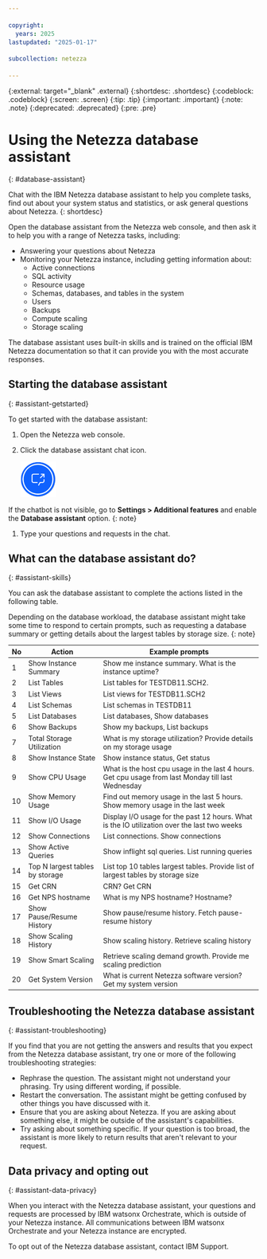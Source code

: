 ```yaml
---

copyright:
  years: 2025
lastupdated: "2025-01-17"

subcollection: netezza

---
```


<!-- Attribute definitions -->
{:external: target="_blank" .external}
{:shortdesc: .shortdesc}
{:codeblock: .codeblock}
{:screen: .screen}
{:tip: .tip}
{:important: .important}
{:note: .note}
{:deprecated: .deprecated}
{:pre: .pre}

# Using the Netezza database assistant
{: #database-assistant}

Chat with the IBM Netezza database assistant to help you complete tasks, find out about your system status and statistics, or ask general questions about Netezza.
{: shortdesc}

Open the database assistant from the Netezza web console, and then ask it to help you with a range of Netezza tasks, including:
- Answering your questions about Netezza
- Monitoring your Netezza instance, including getting information about:
    - Active connections
    - SQL activity
    - Resource usage
    - Schemas, databases, and tables in the system
    - Users
    - Backups
    - Compute scaling
    - Storage scaling

The database assistant uses built-in skills and is trained on the official IBM Netezza documentation so that it can provide you with the most accurate responses.

## Starting the database assistant
{: #assistant-getstarted}

To get started with the database assistant:

1. Open the Netezza web console.

1. Click the database assistant chat icon.

    ![database assistant icon](images/assistant-icon.png "database assistant icon")

If the chatbot is not visible, go to **Settings > Additional features** and enable the **Database assistant** option.
{: note}

1. Type your questions and requests in the chat.

## What can the database assistant do?
{: #assistant-skills}

You can ask the database assistant to complete the actions listed in the following table.

Depending on the database workload, the database assistant might take some time to respond to certain prompts, such as requesting a database summary or getting details about the largest tables by storage size.
{: note}

| No | Action | Example prompts |
|----|------------|-----------------|
| 1 | Show Instance Summary | Show me instance summary. What is the instance uptime? |
| 2 | List Tables | List tables for TESTDB11.SCH2. |
| 3 | List Views | List views for TESTDB11.SCH2 |
| 4 | List Schemas | List schemas in TESTDB11 |
| 5 | List Databases | List databases, Show databases |
| 6 | Show Backups | Show my backups, List backups |
| 7 | Total Storage Utilization | What is my storage utilization? Provide details on my storage usage |
| 8 | Show Instance State | Show instance status, Get status |
| 9 | Show CPU Usage | What is the host cpu usage in the last 4 hours. Get cpu usage from last Monday till last Wednesday |
| 10 | Show Memory Usage | Find out memory usage in the last 5 hours. Show memory usage in the last week |
| 11 | Show I/O Usage | Display I/O usage for the past 12 hours. What is the IO utilization over the last two weeks |
| 12 | Show Connections | List connections. Show connections |
| 13 | Show Active Queries | Show inflight sql queries. List running queries |
| 14 | Top N largest tables by storage | List top 10 tables largest tables. Provide list of largest tables by storage size |
| 15 | Get CRN | CRN? Get CRN |
| 16 | Get NPS hostname | What is my NPS hostname? Hostname? |
| 17 | Show Pause/Resume History | Show pause/resume history. Fetch pause-resume history |
| 18 | Show Scaling History | Show scaling history. Retrieve scaling history |
| 19 | Show Smart Scaling | Retrieve scaling demand growth. Provide me scaling prediction |
| 20 | Get System Version | What is current Netezza software version? Get my system version |

<!--| 15 | Top N Queries by Resource Usage | List top 5 queries with most resource utilization in the last 60 hours. Show queries with longest resource utilization from last week till now | -->

## Troubleshooting the Netezza database assistant
{: #assistant-troubleshooting}

If you find that you are not getting the answers and results that you expect from the Netezza database assistant, try one or more of the following troubleshooting strategies:
- Rephrase the question. The assistant might not understand your phrasing. Try using different wording, if possible.
- Restart the conversation. The assistant might be getting confused by other things you have discussed with it.
- Ensure that you are asking about Netezza. If you are asking about something else, it might be outside of the assistant's capabilities.
- Try asking about something specific. If your question is too broad, the assistant is more likely to return results that aren't relevant to your request.

<!--- Ensure that you are not filtering by version. If an answer to your question isn't available in the current documentation release, the assistant won't find it. If you're filtering by version, some content might be missing. To broaden the search, type "change version" and then choose "Any".
-->
## Data privacy and opting out
{: #assistant-data-privacy}

When you interact with the Netezza database assistant, your questions and requests are processed by IBM watsonx Orchestrate, which is outside of your Netezza instance. All communications between IBM watsonx Orchestrate and your Netezza instance are encrypted.

To opt out of the Netezza database assistant, contact IBM Support.
